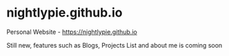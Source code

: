 # nightlypie.github.io
Personal Website - https://nightlypie.github.io

Still new, features such as Blogs, Projects List and about me is coming soon
